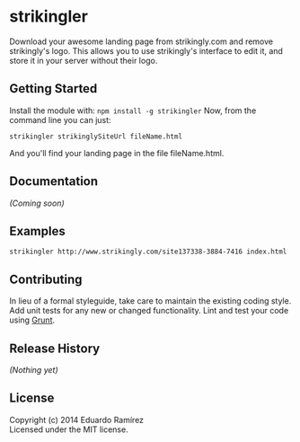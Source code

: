 # strikingler

Download your awesome landing page from strikingly.com and remove strikingly's logo. This allows you to use strikingly's interface to edit it, and store it in your server without their logo.

## Getting Started
Install the module with: `npm install -g strikingler`
Now, from the command line you can just:

    strikingler strikinglySiteUrl fileName.html

And you'll find your landing page in the file fileName.html.
## Documentation
_(Coming soon)_

## Examples

    strikingler http://www.strikingly.com/site137338-3884-7416 index.html

## Contributing
In lieu of a formal styleguide, take care to maintain the existing coding style. Add unit tests for any new or changed functionality. Lint and test your code using [Grunt](http://gruntjs.com/).

## Release History
_(Nothing yet)_

## License
Copyright (c) 2014 Eduardo Ramírez  
Licensed under the MIT license.
